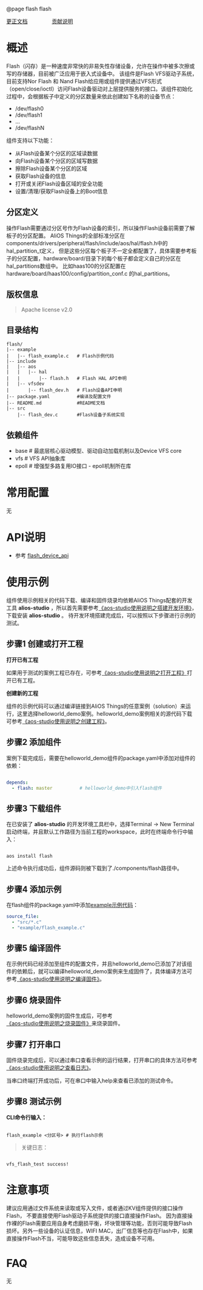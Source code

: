 @page flash flash

[更正文档](https://gitee.com/alios-things/flash/edit/master/README.md) &emsp;&emsp;&emsp;&emsp; [贡献说明](https://g.alicdn.com/alios-things-3.3/doc/contribute_doc.html)

# 概述
Flash（闪存）是一种速度非常快的非易失性存储设备，允许在操作中被多次擦或写的存储器，目前被广泛应用于嵌入式设备中。
该组件是Flash VFS驱动子系统，目前支持Nor Flash 和 Nand Flash给应用或组件提供通过VFS形式（open/close/ioctl）访问Flash设备驱动对上层提供服务的接口。该组件初始化过程中，会根据板子中定义的分区数量来依此创建如下名称的设备节点：
* /dev/flash0
* /dev/flash1
* ...
* /dev/flashN

组件支持以下功能：
- 从Flash设备某个分区的区域读数据
- 向Flash设备某个分区的区域写数据
- 擦除Flash设备某个分区的区域
- 获取Flash设备的信息
- 打开或关闭Flash设备区域的安全功能
- 设置/清理/获取Flash设备上的Boot信息

## 分区定义
操作Flash需要通过分区号作为Flash设备的索引，所以操作Flash设备前需要了解板子的分区配置。
AliOS Things的全部标准分区在components/drivers/peripheral/flash/include/aos/hal/flash.h中的hal_partition_t定义，
但是这些分区每个板子不一定全都配置了，具体需要参考板子的分区配置，hardware/board/目录下的每个板子都会定义自己的分区在hal_partitions数组中。
比如haas100的分区配置在hardware/board/haas100/config/partition_conf.c 的hal_partitions。

## 版权信息
> Apache license v2.0

## 目录结构
```tree
flash/
|-- example
|   |-- flash_example.c   # Flash示例代码
|-- include
|   |-- aos
|   |   |-- hal
|   |       |-- flash.h   # Flash HAL API申明
|   |-- vfsdev
|       |-- flash_dev.h   # Flash设备API申明
|-- package.yaml          #编译及配置文件
|-- README.md             #README文档
|-- src
    |-- flash_dev.c       #Flash设备子系统实现
```

## 依赖组件
* base     # 最底层核心驱动模型、驱动自动加载机制以及Device VFS core
* vfs      # VFS API抽象库
* epoll    # 增强型多路复用IO接口 - epoll机制所在库

# 常用配置
无

# API说明

- 参考 [flash_device_api](https://g.alicdn.com/alios-things-3.3/doc/group__flash__device__api.html)

# 使用示例

组件使用示例相关的代码下载、编译和固件烧录均依赖AliOS Things配套的开发工具 **alios-studio** ，所以首先需要参考[《aos-studio使用说明之搭建开发环境》](https://g.alicdn.com/alios-things-3.3/doc/setup_env.html)，下载安装 **alios-studio** 。
待开发环境搭建完成后，可以按照以下步骤进行示例的测试。

## 步骤1 创建或打开工程

**打开已有工程**

如果用于测试的案例工程已存在，可参考[《aos-studio使用说明之打开工程》](https://g.alicdn.com/alios-things-3.3/doc/open_project.html)打开已有工程。

**创建新的工程**

组件的示例代码可以通过编译链接到AliOS Things的任意案例（solution）来运行，这里选择helloworld_demo案例。helloworld_demo案例相关的源代码下载可参考[《aos-studio使用说明之创建工程》](https://g.alicdn.com/alios-things-3.3/doc/create_project.html)。

## 步骤2 添加组件

案例下载完成后，需要在helloworld_demo组件的package.yaml中添加对组件的依赖：

```yaml

depends:
  - flash: master          # helloworld_demo中引入flash组件

```

## 步骤3 下载组件

在已安装了 **alios-studio** 的开发环境工具栏中，选择Terminal -> New Terminal启动终端，并且默认工作路径为当前工程的workspace，此时在终端命令行中输入：

```shell

aos install flash

```

上述命令执行成功后，组件源码则被下载到了./components/flash路径中。

## 步骤4 添加示例

在flash组件的package.yaml中添加[example示例代码](https://gitee.com/alios-things/flash/tree/master/example)：

```yaml
source_file:
  - "src/*.c"
  - "example/flash_example.c"
```

## 步骤5 编译固件

在示例代码已经添加至组件的配置文件，并且helloworld_demo已添加了对该组件的依赖后，就可以编译helloworld_demo案例来生成固件了，具体编译方法可参考[《aos-studio使用说明之编译固件》](https://g.alicdn.com/alios-things-3.3/doc/build_project.html)。

## 步骤6 烧录固件

helloworld_demo案例的固件生成后，可参考[《aos-studio使用说明之烧录固件》](https://g.alicdn.com/alios-things-3.3/doc/burn_image.html)来烧录固件。

## 步骤7 打开串口

固件烧录完成后，可以通过串口查看示例的运行结果，打开串口的具体方法可参考[《aos-studio使用说明之查看日志》](https://g.alicdn.com/alios-things-3.3/doc/view_log.html)。

当串口终端打开成功后，可在串口中输入help来查看已添加的测试命令。

## 步骤8 测试示例

**CLI命令行输入：**
```shell

flash_example <分区号> # 执行flash示例

```

> 关键日志：
```shell

vfs_flash_test success!

```

# 注意事项
建议应用通过文件系统来读取或写入文件，或者通过KV组件提供的接口操作Flash， 不要直接使用Flash驱动子系统提供的接口直接操作Flash。 因为直接操作裸的Flash需要应用自身考虑磨损平衡，坏块管理等功能，否则可能导致Flash损坏。另外一些设备的认证信息，WIFI MAC，出厂信息等也存在Flash中，如果直接操作Flash不当，可能导致这些信息丢失，造成设备不可用。

# FAQ
无
